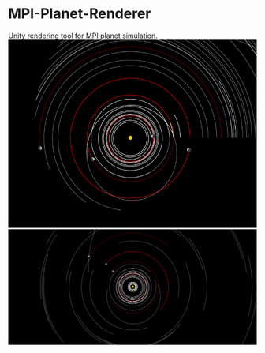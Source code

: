 # MPI-Planet-Renderer
Unity rendering tool for MPI planet simulation.
![Alt text](/images/img.png?raw=true "Optional Title")
![Alt text](/images/img2.png?raw=true "Optional Title")